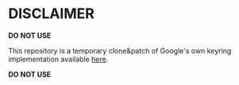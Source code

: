 # DISCLAIMER

**DO NOT USE**

This repository is a temporary clone&patch of Google's own keyring implementation available [here](https://github.com/GoogleCloudPlatform/artifact-registry-python-tools).

**DO NOT USE**
